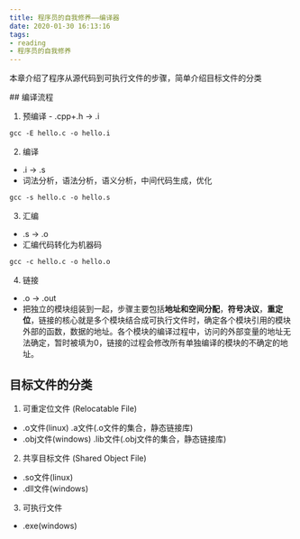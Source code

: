 ```yaml
---
title: 程序员的自我修养——编译器
date: 2020-01-30 16:13:16
tags:
- reading
- 程序员的自我修养
---
```


 本章介绍了程序从源代码到可执行文件的步骤，简单介绍目标文件的分类

## 编译流程

1. 预编译
- .cpp+.h -> .i

``` bash
gcc -E hello.c -o hello.i
```

2. 编译
- .i -> .s
- 词法分析，语法分析，语义分析，中间代码生成，优化

``` bash
gcc -s hello.c -o hello.s
```

3. 汇编
- .s -> .o
- 汇编代码转化为机器码

``` bash
gcc -c hello.c -o hello.o
```

4. 链接
- .o -> .out
- 把独立的模块组装到一起，步骤主要包括**地址和空间分配**，**符号决议**，**重定位**，链接的核心就是多个模块结合成可执行文件时，确定各个模块引用的模块外部的函数，数据的地址。各个模块的编译过程中，访问的外部变量的地址无法确定，暂时被填为0，链接的过程会修改所有单独编译的模块的不确定的地址。

## 目标文件的分类

1. 可重定位文件 (Relocatable File)
- .o文件(linux) .a文件(.o文件的集合，静态链接库)
- .obj文件(windows) .lib文件(.obj文件的集合，静态链接库)

2. 共享目标文件 (Shared Object File)
- .so文件(linux)
- .dll文件(windows)

3. 可执行文件
- .exe(windows)


